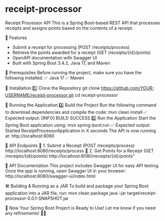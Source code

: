 # receipt-processor

Receipt Processor API
This is a Spring Boot-based REST API that processes receipts and assigns points based on the contents of a receipt.

🚀 Features
- Submit a receipt for processing (POST /receipts/process)
- Retrieve the points awarded for a receipt (GET /receipts/{id}/points)
- OpenAPI documentation with Swagger UI
- Built with Spring Boot 3.4.2, Java 17, and Maven

📌 Prerequisites
Before running the project, make sure you have the following installed:
✅ Java 17 
✅ Maven 

🔧 Installation
1️⃣ Clone the Repository
git clone https://github.com/YOUR-USERNAME/receipt-processor.git
cd receipt-processor

🚀 Running the Application
2️⃣ Build the Project
Run the following command to download dependencies and compile the code:
mvn clean install
✅ Expected output:
[INFO] BUILD SUCCESS
3️⃣ Run the Application
Start the Spring Boot application using:
mvn spring-boot:run
✅ Expected output:
Started ReceiptProcessorApplication in X seconds
The API is now running at:
http://localhost:8080

📌 API Endpoints
📍 1. Submit a Receipt (POST /receipts/process)
http://localhost:8080/receipts/process
📍 2. Get Points for a Receipt (GET /receipts/{id}/points)
http://localhost:8080/receipts/{id}/points"

📖 API Documentation
This project includes Swagger UI for easy API testing.
Once the app is running, open Swagger UI in your browser:
http://localhost:8080/swagger-ui/index.html

🛠️ Building & Running as a JAR
To build and package your Spring Boot application into a JAR file, run:
mvn clean package
java -jar target/receipt-processor-0.0.1-SNAPSHOT.jar

🎉 Now Your Spring Boot Project is Ready to Use!
Let me know if you need any refinements! 🚀😊